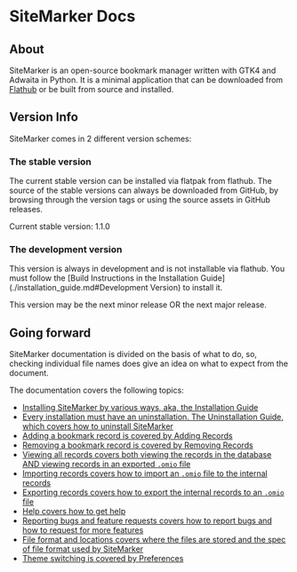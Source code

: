 # SiteMarker Docs

## About

SiteMarker is an open-source bookmark manager written with GTK4 and Adwaita in Python. It is a minimal application that can be downloaded from [Flathub](https://flathub.com/app/io.github.aerocyber.sitemarker) or be built from source and installed.

## Version Info

SiteMarker comes in 2 different version schemes:

### The stable version

The current stable version can be installed via flatpak from flathub.
The source of the stable versions can always be downloaded from GitHub, by browsing through the version tags or using the source assets in GitHub releases.

Current stable version: 1.1.0

### The development version

This version is always in development and is not installable via flathub. You must follow the [Build Instructions in the Installation Guide](./installation_guide.md#Development Version) to install it. 

This version may be the next minor release OR the next major release.

## Going forward

SiteMarker documentation is divided on the basis of what to do, so, checking individual file names does give an idea on what to expect from the document.

The documentation covers the following topics:

- [Installing SiteMarker by various ways, aka, the Installation Guide](./installation_guide.md)
- [Every installation must have an uninstallation. The Uninstallation Guide, which covers how to uninstall SiteMarker](./uninstallation_guide.md)
- [Adding a bookmark record is covered by Adding Records](./add.md)
- [Removing a bookmark record is covered by Removing Records](./remove.md)
- [Viewing all records covers both viewing the records in the database AND viewing records in an exported `.omio` file](./view.md)
- [Importing records covers how to import an `.omio` file to the internal records](./import.md)
- [Exporting records covers how to export the internal records to an `.omio` file](./export.md)
- [Help covers how to get help](./help.md)
- [Reporting bugs and feature requests covers how to report bugs and how to request for more features](./issues_and_pr.md)
- [File format and locations covers where the files are stored and the spec of file format used by SiteMarker](./file_and_location.md)
- [Theme switching is covered by Preferences](./preferences.md)

